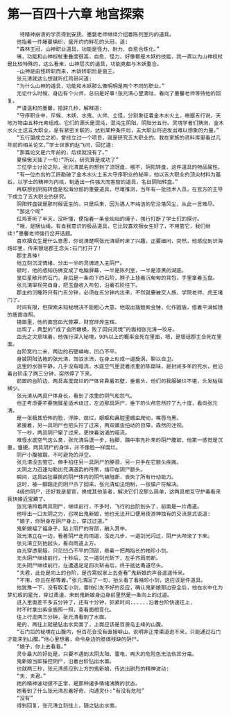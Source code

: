 # 第一百四十六章 地宫探索
        待精神崩溃的学员得到安抚，墨磐老师继续介绍着陈列室内的道具。
       他指着一件藤蔓编织，盛开灼灼鲜花的头冠，道:
       “森林王冠，山神职业道具，功能是怪力、耐力、自愈合炼化。”
       咦，功能和山神权杖重叠度很高，自愈、怪力，好像都是木妖的技能，我一直以为山神权杖是比较特殊的，这么看来，山神层次的道具，功能竟都与木妖重合。
       —山神是由怪转职而来，木妖转职后是兽王。
       张元清就这么想就听红鸡哥问道:
       “为什么山神的道具，功能和木妖那么像明明是两个不同的职业。”
       无论什么时候，身边有个火师，总归是好事!张元清心里滴咕，看向了墨馨老师等待他的回复。
       严谨温和的墨馨，措辞几秒，解释道:
       “守序职业中，斥候、木妖、水鬼、火师、土怪，分别象征着金木水火土，根据五行说，天地万物由五种元素组成。它们的源头是混沌，混沌生阴阳，阴阳分五行。灵境学者们猜测，金木水火土这五大职业，是有紧密关联的，达到某种条件后，五大职业将进发出难以想象的力量。”
       “五行盟成立之初，曾经立过一个项目，就是研究五大职业的。我在家族的资料库里看过几年前的相关论文。”学士世家的赵飞问，回忆道:
       “那篇论文是六年前的，后续就没有了。”
       夏侯傲天插了一句:“所以，研究算是成功了”
       三位学士讨论之际，张元清莫名的想到了流氓盘，哦不，阴阳转盘，这件道具的物品属性。
       “有一位杰出的工匠勘破了金木水火土五大守序职业的秘率，他以五大职业的顶尖材料为基石，以学士的精神为内核，制造出一件强大而客智的道具，名日阴阳转盘。”
       再联想到阴阳转盘是松海分部的重要道具，尽难推测，当年有一批技术人员，在官方的主导下成立了五大职业的研究。
       阴阳转盘就是那时候诞生的，只是后来，因为遇人不纯洁的它沦落风尘，从此一言难尽。
       “那这个呢”
       红鸡哥听了半天，没听懂，便指着一条金灿灿的绳子，强行打断了学士们的探讨。
       “哦，是捆仙绳，有自我意识的极品道具，它比较喜欢捆女生好了，不用管它，我们继续!”墨馨老师强行岔开话题。
       喜欢捆女生是什么意思，你说清楚啊张元清顿时来了兴趣，正要细问，突然，他感应到识海烙印里，传来银瑶郡主念头:石门打开了!
       郡主真棒!
       他立刻沉淀情绪，分出一半的灵魂进入主阴尸。
       顿时，他的感知彷佛变成了电脑屏幕，一半是陈列室，一半是漆黑的湖底。
       皇后星敞开的石门，身后是一条向下的石阶，脖子上挂着沉甸甸的背包，手里拿着玉盘。
       张元清审视完自身，把玉盘收入布包，沿着石阶往下。
       郡主的沉睡符只有门五分钟，必须在五分钟内出来，不然就要被交人族，学院老师、虎王堵门了。
       时间有限，但探索未知秘境决不能粗心大意。他取出插鼓紫金锤，化作圆盾，借着平滑如镜的盾面自照。
       镜面里，他的面宫血光笼罩，财宫烨烨生辉。
       出现了，典型的“成了会所嫩模，败了回归灵境”的面相张元清一咬牙。
       血光之灾意味着，他强行深入秘境，90%以上的概率会死在里面，嗯，是银瑶郡主会死在里面。
       台阶宽约二米，两边的石壁嶙峋，凹凸不平。
       身披阴阳法袍的张元清，驾驭水流，在身上形成一道旋涡，聊以自卫。
       这里的水很平静，几乎没有暗流，水底空气里混着浓重的陈腐味，是封闭多年的死水，他沿着台阶走了两三分钟，突然停了下来。
       前面的台阶边，两具高度腐烂的尸体背靠着石壁，垂着头，他们的我服破烂不堪，头发枯稿稀少。
       张元清从两具尸体身长，看到了浓重的阴气和怨气。
       他正考虑要不要施展星适术绕过，左边那具阴尸，垂下的头颅忽然拧了九十度，看向张元清。
       是一张极其恐怖的脸，浮肿、腐烂，眼眶和鼻腔里蠕虫爬动，嘴唇乌黑。
       紧接着，另一具阴尸也把头拧了过来，两双螺虫扭动的目障，森然的注视。
       下一秒，两具阴尸窜了过来，更挟着汹涌的暗流。
       难怪水底空气这么臭，张元清后退一步，抬脚，踹中率先扑来的阴尸腹部，他第一感觉是沉重，僵硬。两具阴尸的身体，并不像脸一样腐烂。
       阴尸小腹被踹，不可避免的浮空。
       张元清没去管它，伸手掐住另一具阴尸的脖颈，另一只手在它额头疾画。
       太阴之力迅速勾勒出充满道韵的符策，烙印在阴尸额头。
       瞬间，这具凶狂暴戾的阴尸体内的阴气被阻断，丧失了所有行动能力。
       这时，被一脚踹走的阴尸杀了回来，张元清如法炮制，一张镇户符解决。
       4级的阴尸，还好我是星官，换成其他圣者，解决它们没那么简单，这两具相互守护着看来我快接近宝藏了。
       张元清拎着两具阴尸，继续前行，不多时，飞行的台阶到头了，前面是一片甬道。
       他呼出一口太阴之力，召唤出鬼新娘，他也无法开口便用夜游神独有的交流意式说道:
       “娘子，你附身在阴尸身上，穿过过道。”
       鬼新娘福了福身子，贴上阴尸的背部，融入其中。
       张元清立在一边，看着阴尸走向雨道，没走几步，一道剑光闪过，阴尸头颅滚了下来。
       张元清立刻抬起头，看向雨道上方。
       自光穿透里暗，只见凹凸不平的顶部，悬着一把两指长的袖珍小剑。
       无头阴尸继续前行，十秒后，又一道剑光斩下，左手齐肩而断。
       无头阴尸继续前行，在遭遇足足四次斩击后，终于抵达甬道尽头。
       “夫君，此处是向上的台阶，是否需奴家上去查看”鬼新娘的声音遥遥传来。
       “不用，你且在那等着。”张元清回了一句，抬头看了看袖珍小剑，这应该是件道具。
       他犹豫一下，没有取走小剑，害怕引发不好的反应，确认鬼新娘那边安全后，他在水中化为梦幻般的星光，穿过甬道，来到鬼新娘身边身前里然是一条向上的过道。
       进入里面差不多五分钟了，还有十分钟，抓紧时间......沿着台阶快速往上.
       时不时拿出紫金盾照一照，查看面相变化。
       往上行走两三分钟，张元清看到了水面。
       是的，再往上就是钻出水卖面了，上面应该是百兽岛主峰的山腹。
       “石门后的秘境在山腹内，但百花会没有直接噼山，说明非正常渠道进不来，只能通过石门才能来到山腹。”他心里想着，命令身边的肢体残缺的阴尸。
       “娘子，你上去看看。”
       灵仆最大的好处是，只要不遇到太阴太阳、雷电，再大的危险色无法伤其分毫。
       鬼新娘当即操控阴尸，沿着台阶钻出水面。
       也就两三秒，张元清感应到上方的鬼新娘，传达出剧烈的精神波动:
       “夫，夫君。”
       她的精神波动很不正常，是那种诸多情绪沸腾的状态。
       她看到了什么张元清忍着好奇，沟通灵仆:“有没有危险”
       “没有”
       得到回复，张元清立刻往上，随之钻出水面。